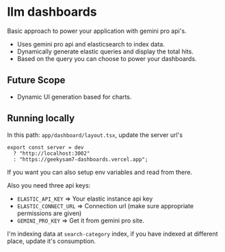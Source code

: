 # llm dashboards

Basic approach to power your application with gemini pro api's.

- Uses gemini pro api and elasticsearch to index data.
- Dynamically generate elastic queries and display the total hits.
- Based on the query you can choose to power your dashboards.

## Future Scope

- Dynamic UI generation based for charts.

## Running locally

In this path: `app/dashboard/layout.tsx`, update the server url's

```
export const server = dev
  ? "http://localhost:3002"
  : "https://geekysam7-dashboards.vercel.app";
```

If you want you can also setup env variables and read from there.

Also you need three api keys:

- `ELASTIC_API_KEY` => Your elastic instance api key
- `ELASTIC_CONNECT_URL` => Connection url (make sure appropriate permissions are given)
- `GEMINI_PRO_KEY` => Get it from gemini pro site.

I'm indexing data at `search-category` index, if you have indexed at different place, update it's consumption.